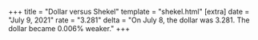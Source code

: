 +++
title = "Dollar versus Shekel"
template = "shekel.html"
[extra]
date = "July  9, 2021"
rate = "3.281"
delta = "On July  8, the dollar was 3.281. The dollar became 0.006% weaker."
+++
